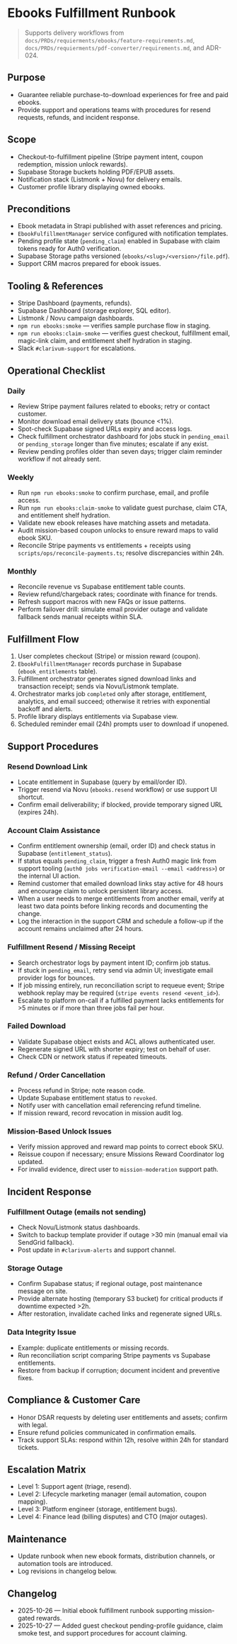 # Ebooks Fulfillment Runbook

> Supports delivery workflows from `docs/PRDs/requierments/ebooks/feature-requirements.md`, `docs/PRDs/requierments/pdf-converter/requirements.md`, and ADR-024.

## Purpose
- Guarantee reliable purchase-to-download experiences for free and paid ebooks.
- Provide support and operations teams with procedures for resend requests, refunds, and incident response.

## Scope
- Checkout-to-fulfillment pipeline (Stripe payment intent, coupon redemption, mission unlock rewards).
- Supabase Storage buckets holding PDF/EPUB assets.
- Notification stack (Listmonk + Novu) for delivery emails.
- Customer profile library displaying owned ebooks.

## Preconditions
- Ebook metadata in Strapi published with asset references and pricing.
- `EbookFulfillmentManager` service configured with notification templates.
- Pending profile state (`pending_claim`) enabled in Supabase with claim tokens ready for Auth0 verification.
- Supabase Storage paths versioned (`ebooks/<slug>/<version>/file.pdf`).
- Support CRM macros prepared for ebook issues.

## Tooling & References
- Stripe Dashboard (payments, refunds).
- Supabase Dashboard (storage explorer, SQL editor).
- Listmonk / Novu campaign dashboards.
- `npm run ebooks:smoke` — verifies sample purchase flow in staging.
- `npm run ebooks:claim-smoke` — verifies guest checkout, fulfillment email, magic-link claim, and entitlement shelf hydration in staging.
- Slack `#clarivum-support` for escalations.

## Operational Checklist
### Daily
- Review Stripe payment failures related to ebooks; retry or contact customer.
- Monitor download email delivery stats (bounce <1%).
- Spot-check Supabase signed URLs expiry and access logs.
- Check fulfillment orchestrator dashboard for jobs stuck in `pending_email` or `pending_storage` longer than five minutes; escalate if any exist.
- Review pending profiles older than seven days; trigger claim reminder workflow if not already sent.

### Weekly
- Run `npm run ebooks:smoke` to confirm purchase, email, and profile access.
- Run `npm run ebooks:claim-smoke` to validate guest purchase, claim CTA, and entitlement shelf hydration.
- Validate new ebook releases have matching assets and metadata.
- Audit mission-based coupon unlocks to ensure reward maps to valid ebook SKU.
- Reconcile Stripe payments vs entitlements + receipts using `scripts/ops/reconcile-payments.ts`; resolve discrepancies within 24h.

### Monthly
- Reconcile revenue vs Supabase entitlement table counts.
- Review refund/chargeback rates; coordinate with finance for trends.
- Refresh support macros with new FAQs or issue patterns.
- Perform failover drill: simulate email provider outage and validate fallback sends manual receipts within SLA.

## Fulfillment Flow
1. User completes checkout (Stripe) or mission reward (coupon).
2. `EbookFulfillmentManager` records purchase in Supabase (`ebook_entitlements` table).
3. Fulfillment orchestrator generates signed download links and transaction receipt; sends via Novu/Listmonk template.
4. Orchestrator marks job `completed` only after storage, entitlement, analytics, and email succeed; otherwise it retries with exponential backoff and alerts.
5. Profile library displays entitlements via Supabase view.
6. Scheduled reminder email (24h) prompts user to download if unopened.

## Support Procedures
### Resend Download Link
- Locate entitlement in Supabase (query by email/order ID).
- Trigger resend via Novu (`ebooks.resend` workflow) or use support UI shortcut.
- Confirm email deliverability; if blocked, provide temporary signed URL (expires 24h).

### Account Claim Assistance
- Confirm entitlement ownership (email, order ID) and check status in Supabase (`entitlement_status`).
- If status equals `pending_claim`, trigger a fresh Auth0 magic link from support tooling (`auth0 jobs verification-email --email <address>`) or the internal UI action.
- Remind customer that emailed download links stay active for 48 hours and encourage claim to unlock persistent library access.
- When a user needs to merge entitlements from another email, verify at least two data points before linking records and documenting the change.
- Log the interaction in the support CRM and schedule a follow-up if the account remains unclaimed after 24 hours.

### Fulfillment Resend / Missing Receipt
- Search orchestrator logs by payment intent ID; confirm job status.
- If stuck in `pending_email`, retry send via admin UI; investigate email provider logs for bounces.
- If job missing entirely, run reconciliation script to requeue event; Stripe webhook replay may be required (`stripe events resend <event_id>`).
- Escalate to platform on-call if a fulfilled payment lacks entitlements for >5 minutes or if more than three jobs fail per hour.

### Failed Download
- Validate Supabase object exists and ACL allows authenticated user.
- Regenerate signed URL with shorter expiry; test on behalf of user.
- Check CDN or network status if repeated timeouts.

### Refund / Order Cancellation
- Process refund in Stripe; note reason code.
- Update Supabase entitlement status to `revoked`.
- Notify user with cancellation email referencing refund timeline.
- If mission reward, record revocation in mission audit log.

### Mission-Based Unlock Issues
- Verify mission approved and reward map points to correct ebook SKU.
- Reissue coupon if necessary; ensure Missions Reward Coordinator log updated.
- For invalid evidence, direct user to `mission-moderation` support path.

## Incident Response
### Fulfillment Outage (emails not sending)
- Check Novu/Listmonk status dashboards.
- Switch to backup template provider if outage >30 min (manual email via SendGrid fallback).
- Post update in `#clarivum-alerts` and support channel.

### Storage Outage
- Confirm Supabase status; if regional outage, post maintenance message on site.
- Provide alternate hosting (temporary S3 bucket) for critical products if downtime expected >2h.
- After restoration, invalidate cached links and regenerate signed URLs.

### Data Integrity Issue
- Example: duplicate entitlements or missing records.
- Run reconciliation script comparing Stripe payments vs Supabase entitlements.
- Restore from backup if corruption; document incident and preventive fixes.

## Compliance & Customer Care
- Honor DSAR requests by deleting user entitlements and assets; confirm with legal.
- Ensure refund policies communicated in confirmation emails.
- Track support SLAs: respond within 12h, resolve within 24h for standard tickets.

## Escalation Matrix
- Level 1: Support agent (triage, resend).
- Level 2: Lifecycle marketing manager (email automation, coupon mapping).
- Level 3: Platform engineer (storage, entitlement bugs).
- Level 4: Finance lead (billing disputes) and CTO (major outages).

## Maintenance
- Update runbook when new ebook formats, distribution channels, or automation tools are introduced.
- Log revisions in changelog below.

## Changelog
- 2025-10-26 — Initial ebook fulfillment runbook supporting mission-gated rewards.
- 2025-10-27 — Added guest checkout pending-profile guidance, claim smoke test, and support procedures for account claiming.

